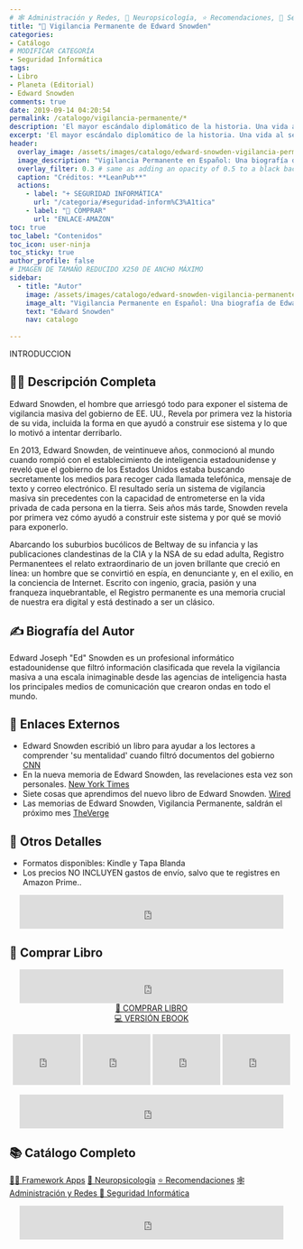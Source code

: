 ```yaml
---
# 🕸 Administración y Redes, 🧠 Neuropsicología, ⭐ Recomendaciones, 🔐 Seguridad Informática, 🔬 Ciencias Informáticas, 🌐 Red e Internet
title: "🔐 Vigilancia Permanente de Edward Snowden"
categories:
- Catálogo
# MODIFICAR CATEGORÍA
- Seguridad Informática
tags:
- Libro
- Planeta (Editorial)
- Edward Snowden
comments: true
date: 2019-09-14 04:20:54
permalink: /catalogo/vigilancia-permanente/*
description: 'El mayor escándalo diplomático de la historia. Una vida al servicio de la verdad. Las memorias que agitarán la geopolítica mundial.'
excerpt: 'El mayor escándalo diplomático de la historia. Una vida al servicio de la verdad. Las memorias que agitarán la geopolítica mundial.'
header:
  overlay_image: /assets/images/catalogo/edward-snowden-vigilancia-permanente.jpg
  image_description: "Vigilancia Permanente en Español: Una biografía de Edward Snowden que agitará el mundo de la política | Ciberninjas"
  overlay_filter: 0.3 # same as adding an opacity of 0.5 to a black background
  caption: "Créditos: **LeanPub**"
  actions:
    - label: "+ SEGURIDAD INFORMÁTICA"
      url: "/categoria/#seguridad-inform%C3%A1tica"
    - label: "🛒 COMPRAR"
      url: "ENLACE-AMAZON"
toc: true
toc_label: "Contenidos"
toc_icon: user-ninja
toc_sticky: true
author_profile: false
# IMAGEN DE TAMAÑO REDUCIDO X250 DE ANCHO MÁXIMO
sidebar:
  - title: "Autor"
    image: /assets/images/catalogo/edward-snowden-vigilancia-permanentex250.jpg
    image_alt: "Vigilancia Permanente en Español: Una biografía de Edward Snowden que agitará el mundo de la política | Ciberninjas"
    text: "Edward Snowden"
    nav: catalogo
    
---
```


INTRODUCCION

## 🙋‍♀️ Descripción Completa

Edward Snowden, el hombre que arriesgó todo para exponer el sistema de vigilancia masiva del gobierno de EE. UU., Revela por primera vez la historia de su vida, incluida la forma en que ayudó a construir ese sistema y lo que lo motivó a intentar derribarlo.

En 2013, Edward Snowden, de veintinueve años, conmocionó al mundo cuando rompió con el establecimiento de inteligencia estadounidense y reveló que el gobierno de los Estados Unidos estaba buscando secretamente los medios para recoger cada llamada telefónica, mensaje de texto y correo electrónico. El resultado sería un sistema de vigilancia masiva sin precedentes con la capacidad de entrometerse en la vida privada de cada persona en la tierra. Seis años más tarde, Snowden revela por primera vez cómo ayudó a construir este sistema y por qué se movió para exponerlo.

Abarcando los suburbios bucólicos de Beltway de su infancia y las publicaciones clandestinas de la CIA y la NSA de su edad adulta, Registro Permanentees el relato extraordinario de un joven brillante que creció en línea: un hombre que se convirtió en espía, en denunciante y, en el exilio, en la conciencia de Internet. Escrito con ingenio, gracia, pasión y una franqueza inquebrantable, el Registro permanente es una memoria crucial de nuestra era digital y está destinado a ser un clásico.

## ✍ Biografía del Autor

Edward Joseph "Ed" Snowden es un profesional informático estadounidense que filtró información clasificada que revela la vigilancia masiva a una escala inimaginable desde las agencias de inteligencia hasta los principales medios de comunicación que crearon ondas en todo el mundo.

## 🔗 Enlaces Externos

- Edward Snowden escribió un libro para ayudar a los lectores a comprender 'su mentalidad' cuando filtró documentos del gobierno [CNN](https://edition.cnn.com/2019/08/01/politics/edward-snowden-memoir-permanent-record-trnd/index.html)
- En la nueva memoria de Edward Snowden, las revelaciones esta vez son personales. [New York Times](https://www.nytimes.com/2019/09/13/books/review-permanent-record-edward-snowden-memoir.html)
- Siete cosas que aprendimos del nuevo libro de Edward Snowden. [Wired](https://www.wired.co.uk/article/edward-snowden-book-permanent-record-review)
- Las memorias de Edward Snowden, Vigilancia Permanente, saldrán el próximo mes [TheVerge](https://www.theverge.com/2019/8/1/20750383/edward-snowden-memoir-permanent-record-nsa-whistleblower)

## 📝 Otros Detalles

- Formatos disponibles: Kindle y Tapa Blanda
- Los precios NO INCLUYEN gastos de envío, salvo que te registres en Amazon Prime..

<center><iframe src="https://rcm-eu.amazon-adsystem.com/e/cm?o=30&p=48&l=ur1&category=premium&banner=1E7ZEBFW3E0G3W1WXZ82&f=ifr&linkID=36c6741f8667c2eb2286cb8ca0062ecb&t=ciberninjas07-21&tracking_id=ciberninjas07-21" width="468" height="60" scrolling="no" border="0" marginwidth="0" style="border:none;" frameborder="0"></iframe></center>

## 💖 Comprar Libro

<center><iframe src="https://rcm-eu.amazon-adsystem.com/e/cm?o=30&p=13&l=ur1&category=gift_certificates&banner=0YM2726C1ESR66Q7QG02&f=ifr&linkID=b74ea8b6b0434619f53785a367d3de3d&t=ciberninjas07-21&tracking_id=ciberninjas07-21" width="468" height="60" scrolling="no" border="0" marginwidth="0" style="border:none;" frameborder="0"></iframe></center>

<center><a href="https://amzn.to/2Lxt9Sd" class="btn btn--warning btn--large" title="Vigilancia Permanente de Edward Snowden, memorias que agitarán la política | Ciberninjas">📓 COMPRAR LIBRO</a></center>

<center><a href="https://amzn.to/2Alu55y" class="btn btn--warning btn--large" title="Vigilancia Permanente de Edward Snowden, memorias que agitarán la política | Ciberninjas">💻 VERSIÓN EBOOK</a></center>

<p><center><iframe src="https://rcm-eu.amazon-adsystem.com/e/cm?o=30&p=20&l=ur1&category=kindle&banner=0K8KMRM0NM2Y5A191Z02&f=ifr&linkID=211f5ada1acf9b558138a9115015fccc&t=ciberninjas07-21&tracking_id=ciberninjas07-21" width="120" height="90" scrolling="no" border="0" marginwidth="0" style="border:none;" frameborder="0"></iframe> <iframe src="https://rcm-eu.amazon-adsystem.com/e/cm?o=30&p=20&l=ur1&category=kindle&banner=1MY6V4BGBKF24MPVQ382&f=ifr&linkID=bc72cdf8c85667d9cf8d99ac40b234cf&t=ciberninjas07-21&tracking_id=ciberninjas07-21" width="120" height="90" scrolling="no" border="0" marginwidth="0" style="border:none;" frameborder="0"></iframe> <iframe src="https://rcm-eu.amazon-adsystem.com/e/cm?o=30&p=20&l=ur1&category=fire_tablets&banner=09F0X29YE5A28P2Z02G2&f=ifr&linkID=99987810c2d699e6b1a4becf63ee659b&t=ciberninjas07-21&tracking_id=ciberninjas07-21" width="120" height="90" scrolling="no" border="0" marginwidth="0" style="border:none;" frameborder="0"></iframe> <iframe src="https://rcm-eu.amazon-adsystem.com/e/cm?o=30&p=20&l=ur1&category=kindle_oasis&banner=0NJNYNMJ9TB937AZFHG2&f=ifr&linkID=a42c1c2fd452f496c7105f18b28d8c61&t=ciberninjas07-21&tracking_id=ciberninjas07-21" width="120" height="90" scrolling="no" border="0" marginwidth="0" style="border:none;" frameborder="0"></iframe></center></p>
<center><iframe src="https://rcm-eu.amazon-adsystem.com/e/cm?o=30&p=13&l=ur1&category=kindlestore&banner=0P95N768FCV2P0732CG2&f=ifr&linkID=75656190f347ab8c55ea09e0b6f57418&t=ciberninjas07-21&tracking_id=ciberninjas07-21" width="468" height="60" scrolling="no" border="0" marginwidth="0" style="border:none;" frameborder="0"></iframe></center>

## 📚 Catálogo Completo
<a href="/categoria/#framework-apps" title="Libros de Frameworks de Creación de Aplicaciones Multiplataforma" class="btn btn--success btn--large">👨‍💻 Framework Apps</a> <a href="/categoria/#neuropsicología" title="Libros relacionados con la neurociencia y la psicología" class="btn btn--success btn--large">🧠 Neuropsicología</a>  <a href="/categoria/#recomendaciones" title="Libros recomendados por diferentes personajes famosos de influencia" class="btn btn--success btn--large">⭐ Recomendaciones</a> <a href="/categoria/#redes-y-administraci%C3%B3n" title="Libros de Redes y Administración" class="btn btn--success btn--large">🕸 Administración y Redes </a> <a href="/categoria/#seguridad-inform%C3%A1tica" title="Libros de Categoría Seguridad Informática" class="btn btn--success btn--large">🔐 Seguridad Informática</a>

<center><iframe src="https://rcm-eu.amazon-adsystem.com/e/cm?o=30&p=13&l=ur1&category=libros&banner=16R3XS8RQ89N3YJR4B02&f=ifr&linkID=56cd664728c9a7de32cbacd0aafc13ca&t=ciberninjas07-21&tracking_id=ciberninjas07-21" width="468" height="60" scrolling="no" border="0" marginwidth="0" style="border:none;" frameborder="0"></iframe></center>